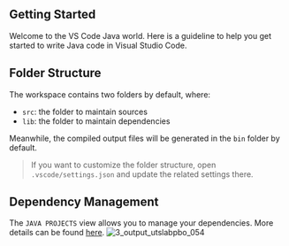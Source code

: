 ## Getting Started

Welcome to the VS Code Java world. Here is a guideline to help you get started to write Java code in Visual Studio Code.

## Folder Structure

The workspace contains two folders by default, where:

- `src`: the folder to maintain sources
- `lib`: the folder to maintain dependencies

Meanwhile, the compiled output files will be generated in the `bin` folder by default.

> If you want to customize the folder structure, open `.vscode/settings.json` and update the related settings there.

## Dependency Management

The `JAVA PROJECTS` view allows you to manage your dependencies. More details can be found [here](https://github.com/microsoft/vscode-java-dependency#manage-dependencies).
![3_output_utslabpbo_054](https://github.com/TriSatria-054/UTS_Lab5_OOP/assets/69002190/120e0d63-44d8-42f2-9edd-f1e1a401b3eb)
